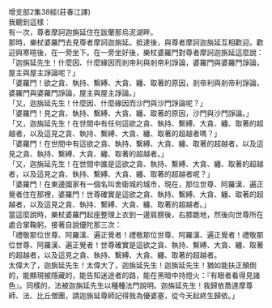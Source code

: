 增支部2集38經(莊春江譯)  
我聽到這樣：  
有一次，尊者摩訶迦旃延住在跋蘭那烏泥湖畔。  
那時，樂杖婆羅門去見尊者摩訶迦旃延。抵達後，與尊者摩訶迦旃延互相歡迎。歡迎與寒暄後，在一旁坐下。在一旁坐好後，樂杖婆羅門對尊者摩訶迦旃延這麼說：  
「迦旃延先生！什麼因、什麼緣因而剎帝利與剎帝利諍論，婆羅門與婆羅門諍論，屋主與屋主諍論呢？」  
「婆羅門！欲之貪、執持、繫縛、大貪、纏、取著的原因，剎帝利與剎帝利諍論，婆羅門與婆羅門諍論，屋主與屋主諍論。」  
「又，迦旃延先生！什麼因、什麼緣因而沙門與沙門諍論呢？」  
「婆羅門！見之貪、執持、繫縛、大貪、纏、取著的原因，沙門與沙門諍論。」  
「又，迦旃延先生！在世間中有任何這欲之貪、執持、繫縛、大貪、纏、取著的超越者，以及這見之貪、執持、繫縛、大貪、纏、取著的超越者嗎？」  
「婆羅門！在世間中有這欲之貪、執持、繫縛、大貪、纏、取著的超越者，以及這見之貪、執持、繫縛、大貪、纏、取著的超越者。」  
「又，迦旃延先生！在世間中誰是這欲之貪、執持、繫縛、大貪、纏、取著的超越者，以及這見之貪、執持、繫縛、大貪、纏、取著的超越者呢？」  
「婆羅門！在東邊國家有一個名叫舍衛城的城市，現在，那位世尊、阿羅漢、遍正覺者住在那裡，婆羅門！世尊確實是這欲之貪、執持、繫縛、大貪、纏、取著的超越者，以及這見之貪、執持、繫縛、大貪、纏、取著的超越者。」  
當這麼說時，樂杖婆羅門起座整理上衣到一邊肩膀後，右膝跪地，然後向世尊所在處合掌鞠躬，接著自說優陀那三次：  
「禮敬那位世尊、阿羅漢、遍正覺者！禮敬那位世尊、阿羅漢、遍正覺者！禮敬那位世尊、阿羅漢、遍正覺者！世尊確實是這欲之貪、執持、繫縛、大貪、纏、取著的超越者，以及這見之貪、執持、繫縛、大貪、纏、取著的超越者。  
太偉大了，迦旃延先生！太偉大了，迦旃延先生！迦旃延先生！猶如能扶正顛倒的，能顯現被隱藏的，能告知迷途者的路，能在黑暗中持燈火：『有眼者看得見諸色』。同樣的，法被迦旃延先生以種種法門說明。迦旃延先生！我歸依喬達摩尊師、法、比丘僧團，請迦旃延尊師記得我為優婆塞，從今天起終生歸依。」  
  
  
